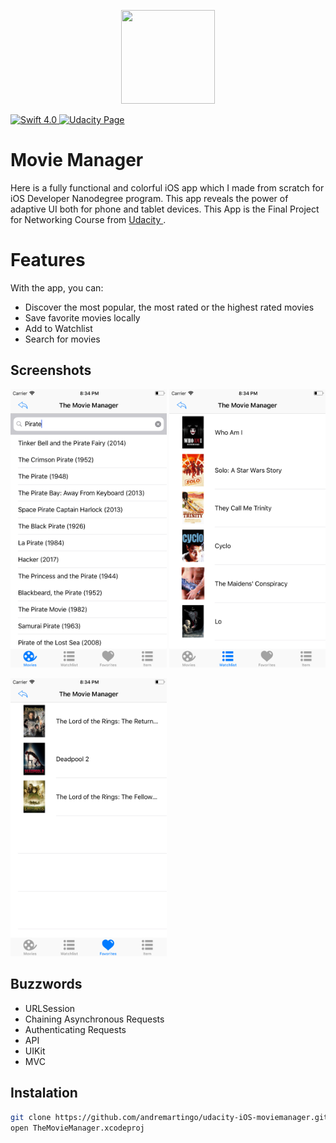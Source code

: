 <p align="center">
  <img width="150" height="150" src="https://img.deusm.com/informationweek/2015/09/1322066/Swift_logo.png" />
</p>

<a href="https://developer.apple.com/swift/" target="_blank">
  <img src="https://img.shields.io/badge/Swift-4.0-orange.svg?style=flat" alt="Swift 4.0">
</a>

<a href="https://www.udacity.com/course/ios-developer-nanodegree--nd003" target="_blank">
  <img src="https://img.shields.io/badge/nanodegree-iOS-4DB1DB.svg" alt="Udacity Page" />
</a>  

# Movie Manager 

Here is a fully functional and colorful iOS app which I made from scratch for iOS Developer Nanodegree program. This app reveals the power of adaptive UI both for phone and tablet devices.
This App is the Final Project for Networking Course from <a href="https://www.udacity.com/course/ios-developer-nanodegree--nd003" target="_blank"> Udacity </a>.

# Features

With the app, you can:

  - Discover the most popular, the most rated or the highest rated movies
  - Save favorite movies locally
  - Add to Watchlist
  - Search for movies
 
## Screenshots

<img width="250" src="./Screenshots/movies.png"/> <img width="250" src="./Screenshots/watchlist.png"/>

<img width="250" src="./Screenshots/favorites.png"/>


## Buzzwords

* URLSession
* Chaining Asynchronous Requests
* Authenticating Requests
* API
* UIKit
* MVC


## Instalation

```bash
git clone https://github.com/andremartingo/udacity-iOS-moviemanager.git
open TheMovieManager.xcodeproj
```
